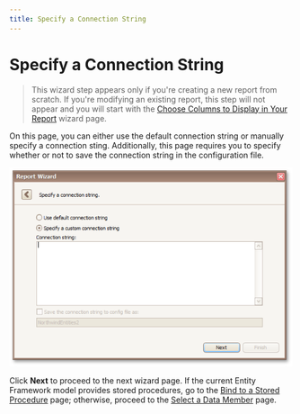 ```yaml
---
title: Specify a Connection String
---
```

# Specify a Connection String
> This wizard step appears only if you're creating a new report from scratch. If you're modifying an existing report, this step will not appear and you will start with the [Choose Columns to Display in Your Report](../choose-columns-to-display-in-your-report.md) wizard page.

On this page, you can either use the default connection string or manually specify a connection sting. Additionally, this page requires you to specify whether or not to save the connection string in the configuration file.

![RD_ReportWizard_EFSpecifyConnectionString](../../../../../../images/img122089.png)

Click **Next** to proceed to the next wizard page. If the current Entity Framework model provides stored procedures, go to the [Bind to a Stored Procedure](bind-to-a-stored-procedure.md) page; otherwise, proceed to the [Select a Data Member](select-a-data-member.md) page.